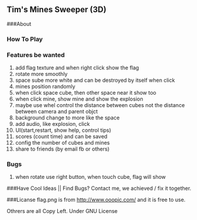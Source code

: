 ## Tim's Mines Sweeper (3D)

###About


### How To Play

### Features be wanted
1. add flag texture and when right click show the flag
1. rotate more smoothly
2. space sube more white and can be destroyed by itself when click
2. mines position randomly
2. when click space cube, then other space near it show too
4. when click mine, show mine and show the explosion
5. maybe use whel control the distance between cubes not the distance between camera and parent objct
6. background change to more like the space
7. add audio, like explosion, click
8. UI(start,restart, show help, control tips)
9. scores (count time) and can be saved
10. config the number of cubes and mines
11. share to friends (by email fb or others)


### Bugs
1. when rotate use right button, when touch cube, flag will show



###Have Cool Ideas || Find Bugs?
Contact me, we achieved / fix it together.

###Licanse
flag.png is from http://www.ooopic.com/ and it is free to use.


Othrers are all Copy Left.
Under GNU License